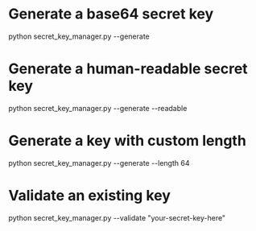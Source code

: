 # Generate a base64 secret key
python secret_key_manager.py --generate

# Generate a human-readable secret key
python secret_key_manager.py --generate --readable

# Generate a key with custom length
python secret_key_manager.py --generate --length 64

# Validate an existing key
python secret_key_manager.py --validate "your-secret-key-here"